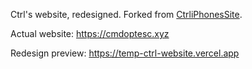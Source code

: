 Ctrl's website, redesigned. Forked from [CtrliPhonesSite](https://github.com/CtrliPhones/CtrliPhonesSite).

Actual website: https://cmdoptesc.xyz

Redesign preview: https://temp-ctrl-website.vercel.app

